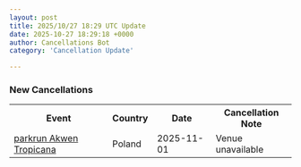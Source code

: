```yaml
---
layout: post
title: 2025/10/27 18:29 UTC Update
date: 2025-10-27 18:29:18 +0000
author: Cancellations Bot
category: 'Cancellation Update'

---
```


<h3>New Cancellations</h3>
<div class='hscrollable'>
<table style='width: 100%'>
    <tr>
        <th>Event</th>
        <th>Country</th>
        <th>Date</th>
        <th>Cancellation Note</th>
    </tr>
    <tr>
        <td><a href="https://www.parkrun.pl/akwentropicana">parkrun Akwen Tropicana</a></td>
        <td>Poland</td>
        <td>2025-11-01</td>
        <td>Venue unavailable</td>
    </tr>
</table>
</div>
